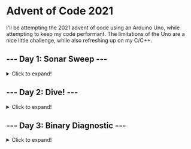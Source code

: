 
# Advent of Code 2021

I'll be attempting the 2021 advent of code using an Arduino Uno, while attempting to keep my code performant. The limitations of the Uno are a nice little challenge, while also refreshing up on my C/C++.

## --- Day 1: Sonar Sweep ---

<details>
  <summary>Click to expand!</summary>

    ### Part 1

    Used a simple loop to decrement backwards through the array, and using the boolean return as an increment to my counter. The input size is fairly large and quickly filled the entirity of the Arduino's RAM, so I needed to use program memory on Day 1.

    ### Part 2

    My initial thoughts on how I'd handle multiple progressive lists lead me to having rigid/structured counters with special conditions. I wasn't a fan of these approaches and instead I moved over to use a dynamic approach where I generate a progressive linked list using a FIFO order. The adding of values flows through the list, with the head being popped off when a size check can be performed.

    #### Update

    A workmate informed me about how the comparison can be made a lot easier. As we're trying to see the difference in the sum of sequences of numbers, you can use a trick where you only compare the difference of the sums. For example if we have the sequence, A, B, C, D, and we want to compare the sum of A + B + C, and B + C + D, we only need to compare A and D, as B/C are the same.

    ### Output

    Beginning Day 1 - Part 1

    depth_scan time: 3096 μs

    depth_scan value: 1502

    Beginning Day 1 - Part 2

    depth_scan_sum time: 34532 μs

    depth_scan_sum value: 1538

    depth_scan_sum_optimized time: 4308 μs

    depth_scan_sum_optimized value: 1538

</details>


## --- Day 2: Dive! ---

<details>
  <summary>Click to expand!</summary>

    ### Part 1

    Pretty simple problem where we need to process an action with a value. As we only had 3 actions I used an enum, which also let me easily keep the code input the same without having to translate any values. I then loop through the input stepping 16 bits per step (8 bit for the command, 8 bit for the value), while keeping a count of the depth and horizontal position. Only issues was chosing the correct datatypes, as the output was larger than an unsigned 16 bit integer.

    ### Part 2

    Part 2 didn't need much extra code, and a lot of the previous code was reused. However datatypes reared their ugly head as making assumptions like the aim staying within an 8bit integer was wrong.

    ### Output

    Beginning Day 2 - Part 1

    dive_controls time: 1664 μs

    dive_controls value: 1499229

    Beginning Day 2 - Part 2

    dive_controls_with_aim time: 2412 μs

    dive_controls_with_aim value: 1340836560

</details>

## --- Day 3: Binary Diagnostic ---

<details>
  <summary>Click to expand!</summary>

    ### Part 1

    This was a lot more fun! I didn't have too much of an issue with part 1, other than figuring out a way of dynamically handling the length of the bits in the input. While this wasn't important was dropped later, I did like the solution I came up with. The code isn't that fast and I have this feeling there must be more optimized approaches but I didn't think of any for part 1. I also optimized this function by only counting the 1's and then taking the inverse of the result for the alternate value.

    ### Part 2

    This is where the real fun began! I really wanted to avoid over processing and wanted to attempt to be as effecient! I thought about methods of handling values or storing the values that match either filter, however I believe I'd very easily max the ram and instead opted for processing over caching. I instead build a progressive filter that gets applied to each value during each pass of the loop. I also employeed some branchless techniques to speed up the core of the loop, which almost doubled the speed compared to using branches. I beieve there's some optimization I add where instead of bitshifting each value I read from progmem, I could apply a bit mask, as I think I could save a couple cycles total with this approach. I was really happy to see this approach was much faster than Part 1!

    ### Output

    Beginning Day 3 - Part 1

    process_report time: 51092 μs

    process_report value: 1092896

    Beginning Day 3 - Part 2

    process_report_detailed_branchless time: 27920 μs

    process_report_detailed_branchless value: 4672151

    process_report_detailed_branched time: 49212 μs

    process_report_detailed_branched value: 4672151

</details>